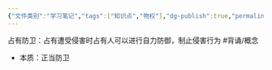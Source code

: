 ```yaml
---
{"文件类别":"学习笔记","tags":["知识点","物权"],"dg-publish":true,"permalink":"/学习笔记studyup/物权法学/占有防卫/","dgPassFrontmatter":true,"created":"2024-09-17T15:18:42.236+08:00","updated":"2024-10-28T12:08:39.173+08:00"}
---
```


占有防卫：占有遭受侵害时占有人可以进行自力防御，制止侵害行为 #背诵/概念 
- 本质：正当防卫